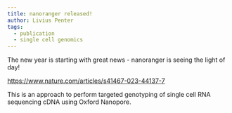 ```yaml
---
title: nanoranger released!
author: Livius Penter
tags:
  - publication
  - single cell genomics
---
```


The new year is starting with great news - nanoranger is seeing the light of day!

https://www.nature.com/articles/s41467-023-44137-7

This is an approach to perform targeted genotyping of single cell RNA sequencing cDNA 
using Oxford Nanopore. 
